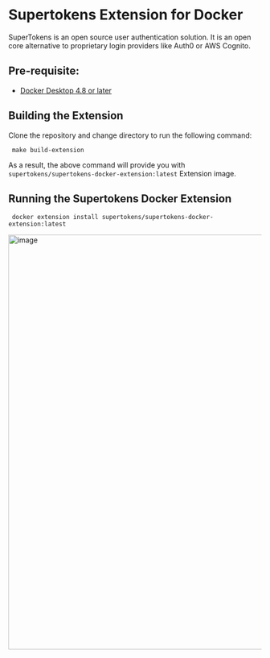 # Supertokens Extension for Docker 


SuperTokens is an open source user authentication solution. It is an open core alternative to proprietary login providers like Auth0 or AWS Cognito.


## Pre-requisite:

- [Docker Desktop 4.8 or later](https://docs.docker.com/desktop/)

## Building the Extension

Clone the repository and change directory to run the following command:


```
 make build-extension
```

As a result, the above command will provide you with ```supertokens/supertokens-docker-extension:latest``` Extension image.


## Running the Supertokens Docker Extension

```
 docker extension install supertokens/supertokens-docker-extension:latest
```


<img width="824" alt="image" src="https://user-images.githubusercontent.com/313480/201277777-3eb72141-6b16-451e-b6aa-5a123a189947.png">


